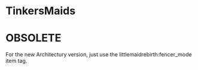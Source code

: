 # TinkersMaids

# OBSOLETE
For the new Architectury version, just use the littlemaidrebirth:fencer_mode item tag.
